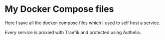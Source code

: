 # My Docker Compose files
Here I save all the docker-compose files which I used to self host a service.

Every service is proxied with Traefik and protected using Authelia.